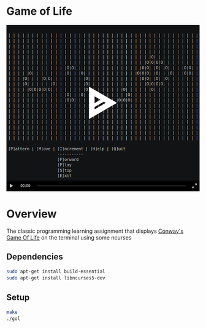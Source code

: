 # Game of Life
![](gol.PNG)

# Overview
The classic programming learning assignment that displays [Conway's Game Of Life](https://en.wikipedia.org/wiki/Conway%27s_Game_of_Life) on the terminal using some ncurses

## Dependencies

```sh
sudo apt-get install build-essential
sudo apt-get install libncurses5-dev
```

## Setup

```sh
make
./gol
```

